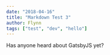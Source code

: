 ```yaml
---
date: "2018-04-16"
title: "Markdown Test 3"
author: Flynn
tags: ["test", "dev", "hello"]
---
```


Has anyone heard about GatsbyJS yet?
